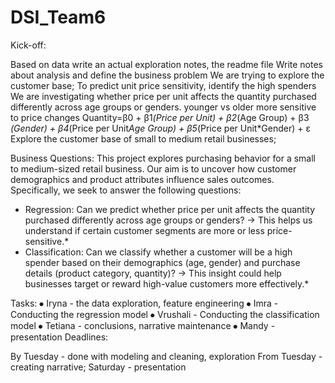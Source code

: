 # DSI_Team6
Kick-off:

 Based on data write an actual exploration notes, the readme file
Write notes about analysis and define the business problem
We are trying to explore the customer base;
To predict unit price sensitivity, identify the high spenders
We are investigating whether price per unit affects the quantity purchased differently across age groups or genders.
younger vs older more sensitive to price changes
Quantity=β0​ + β1​*(Price per Unit) + β2*(Age Group) + β3​*(Gender) + β4*(Price per Unit*Age Group) + β5*​(Price per Unit*Gender) + ε
Explore the customer base of small to medium retail businesses;

Business Questions:
This project explores purchasing behavior for a small to medium-sized retail business. Our aim is to uncover how customer demographics and product attributes influence sales outcomes. Specifically, we seek to answer the following questions:
- Regression: Can we predict whether price per unit affects the quantity purchased differently across age groups or genders?
  → This helps us understand if certain customer segments are more or less price-sensitive.*
- Classification: Can we classify whether a customer will be a high spender based on their demographics (age, gender) and purchase details (product category, quantity)?
  → This insight could help businesses target or reward high-value customers more effectively.*

Tasks:
⦁	Iryna - the data exploration, feature engineering
⦁	 Imra - Conducting the regression model
⦁	Vrushali - Conducting the classification model
⦁	 Tetiana - conclusions, narrative maintenance
⦁	 Mandy - presentation
Deadlines:

By Tuesday - done with modeling and cleaning, exploration
From Tuesday - creating narrative;
 Saturday - presentation